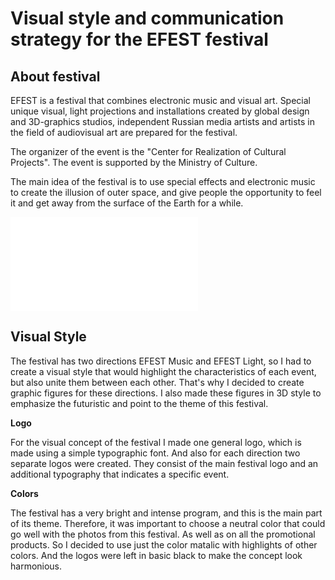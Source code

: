 # Visual style and communication strategy for the EFEST festival 

## About festival

EFEST is a festival that combines electronic music and visual art. Special unique visual, light projections and installations created by global design and 3D-graphics studios, independent Russian media artists and artists in the field of audiovisual art are prepared for the festival. 

The organizer of the event is the "Center for Realization of Cultural Projects". The event is supported by the Ministry of Culture.

The main idea of the festival is to use special effects and electronic music to create the illusion of outer space, and give people the opportunity to feel it and get away from the surface of the Earth for a while.

![page1](PDF/1.pdf)

## Visual Style 

The festival has two directions EFEST Music and EFEST Light, so I had to create a visual style that would highlight the characteristics of each event, but also unite them between each other. That's why I decided to create graphic figures for these directions. I also made these figures in 3D style to emphasize the futuristic and point to the theme of this festival. 

**Logo**

For the visual concept of the festival I made one general logo, which is made using a simple typographic font. And also for each direction two separate logos were created. They consist of the main festival logo and an additional typography that indicates a specific event.

**Colors**

The festival has a very bright and intense program, and this is the main part of its theme. Therefore, it was important to choose a neutral color that could go well with the photos from this festival. As well as on all the promotional products. So I decided to use just the color matalic with highlights of other colors. And the logos were left in basic black to make the concept look harmonious. 
